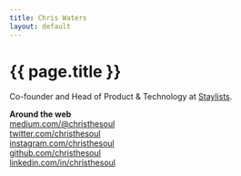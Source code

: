 ```yaml
---
title: Chris Waters
layout: default
---
```


# {{ page.title }}

Co-founder and Head of Product & Technology at [Staylists](https://www.staylists.com).

**Around the web**  
[medium.com/@christhesoul](https://medium.com/@christhesoul)  
[twitter.com/christhesoul](https://twitter.com/christhesoul)  
[instagram.com/christhesoul](https://instagram.com/christhesoul)  
[github.com/christhesoul](https://github.com/christhesoul)  
[linkedin.com/in/christhesoul](https://www.linkedin.com/in/christhesoul)
